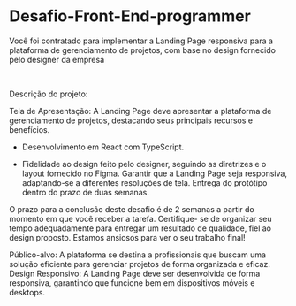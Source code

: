# Desafio-Front-End-programmer
Você foi contratado para implementar a Landing Page responsiva para a plataforma de gerenciamento de projetos, com base no design fornecido pelo designer da empresa

<br>

Descrição do projeto:

Tela de Apresentação: A Landing Page deve apresentar a plataforma de gerenciamento de projetos, destacando
seus principais recursos e benefícios.

- Desenvolvimento em React com TypeScript.

- Fidelidade ao design feito pelo designer, seguindo as diretrizes e o layout fornecido no Figma.
Garantir que a Landing Page seja responsiva, adaptando-se a diferentes resoluções de tela.
Entrega do protótipo dentro do prazo de duas semanas.

O prazo para a conclusão deste desafio é de 2 semanas a partir do momento em que você receber a tarefa. Certifique-
se de organizar seu tempo adequadamente para entregar um resultado de qualidade, fiel ao design proposto. Estamos
ansiosos para ver o seu trabalho final!

Público-alvo: A plataforma se destina a profissionais que buscam uma solução eficiente para gerenciar projetos de
forma organizada e eficaz.
Design Responsivo: A Landing Page deve ser desenvolvida de forma responsiva, garantindo que funcione bem em
dispositivos móveis e desktops.
